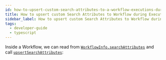 ```yaml
---
id: how-to-upsert-custom-search-attributes-to-a-workflow-executions-during-execution-in-typescript
title: How to upsert custom Search Attributes to Workflow during Execution in TypeScript
sidebar_label: How to upsert custom Search Attributes to Workflow during Execution
tags:
  - developer-guide
  - typescript
---
```


Inside a Workflow, we can read from [`WorkflowInfo.searchAttributes`](https://typescript.temporal.io/api/interfaces/workflow.WorkflowInfo#searchattributes) and call [`upsertSearchAttributes`](https://typescript.temporal.io/api/namespaces/workflow#upsertsearchattributes):

<!--SNIPSTART typescript-search-attributes-workflow -->
<!--SNIPEND-->
